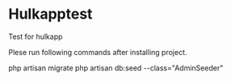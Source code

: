 # Hulkapptest
 Test for hulkapp

Plese run following commands after installing project.

php artisan migrate
php artisan db:seed --class="AdminSeeder"